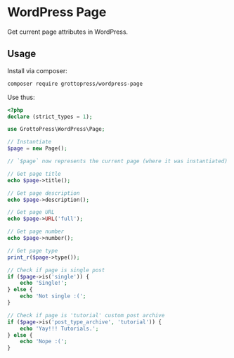 # WordPress Page

Get current page attributes in WordPress.

## Usage

Install via composer:

```bash
composer require grottopress/wordpress-page
```

Use thus:

```php
<?php
declare (strict_types = 1);

use GrottoPress\WordPress\Page;

// Instantiate
$page = new Page();

// `$page` now represents the current page (where it was instantiated)

// Get page title
echo $page->title();

// Get page description
echo $page->description();

// Get page URL
echo $page->URL('full');

// Get page number
echo $page->number();

// Get page type
print_r($page->type());

// Check if page is single post
if ($page->is('single')) {
    echo 'Single!';
} else {
    echo 'Not single :(';
}

// Check if page is 'tutorial' custom post archive
if ($page->is('post_type_archive', 'tutorial')) {
    echo 'Yay!!! Tutorials.';
} else {
    echo 'Nope :(';
}
```
